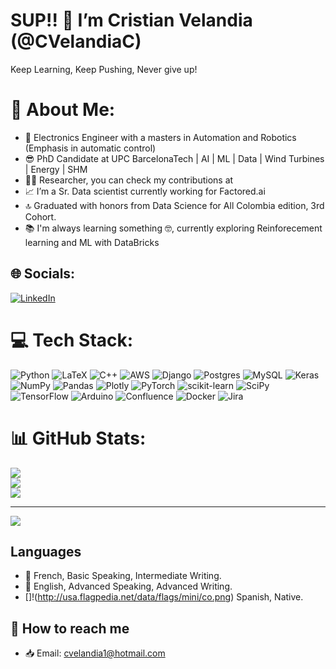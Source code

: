 # SUP!! 👋 I’m Cristian Velandia (@CVelandiaC)

Keep Learning, Keep Pushing, Never give up! 

# 💫 About Me:
 - 🤖 Electronics Engineer with a masters in Automation and Robotics (Emphasis in automatic control)<br>
 - 😎 PhD Candidate at UPC BarcelonaTech | AI | ML | Data | Wind Turbines | Energy | SHM<br>
 - 👨‍🔬 Researcher, you can check my contributions at <br>
 - 📈 I’m a Sr. Data scientist currently working for Factored.ai <br>
 - 🔝 Graduated with honors from Data Science for All Colombia edition, 3rd Cohort. <br>
 - 📚 I'm always learning something 🤓, currently exploring Reinforecement learning and ML with DataBricks


## 🌐 Socials:
[![LinkedIn](https://img.shields.io/badge/LinkedIn-%230077B5.svg?logo=linkedin&logoColor=white)](https://linkedin.com/in/cvelandiacardenas) 

# 💻 Tech Stack:
![Python](https://img.shields.io/badge/python-3670A0?style=plastic&logo=python&logoColor=ffdd54) ![LaTeX](https://img.shields.io/badge/latex-%23008080.svg?style=plastic&logo=latex&logoColor=white) ![C++](https://img.shields.io/badge/c++-%2300599C.svg?style=plastic&logo=c%2B%2B&logoColor=white) ![AWS](https://img.shields.io/badge/AWS-%23FF9900.svg?style=plastic&logo=amazon-aws&logoColor=white) ![Django](https://img.shields.io/badge/django-%23092E20.svg?style=plastic&logo=django&logoColor=white) ![Postgres](https://img.shields.io/badge/postgres-%23316192.svg?style=plastic&logo=postgresql&logoColor=white) ![MySQL](https://img.shields.io/badge/mysql-%2300f.svg?style=plastic&logo=mysql&logoColor=white) ![Keras](https://img.shields.io/badge/Keras-%23D00000.svg?style=plastic&logo=Keras&logoColor=white) ![NumPy](https://img.shields.io/badge/numpy-%23013243.svg?style=plastic&logo=numpy&logoColor=white) ![Pandas](https://img.shields.io/badge/pandas-%23150458.svg?style=plastic&logo=pandas&logoColor=white) ![Plotly](https://img.shields.io/badge/Plotly-%233F4F75.svg?style=plastic&logo=plotly&logoColor=white) ![PyTorch](https://img.shields.io/badge/PyTorch-%23EE4C2C.svg?style=plastic&logo=PyTorch&logoColor=white) ![scikit-learn](https://img.shields.io/badge/scikit--learn-%23F7931E.svg?style=plastic&logo=scikit-learn&logoColor=white) ![SciPy](https://img.shields.io/badge/SciPy-%230C55A5.svg?style=plastic&logo=scipy&logoColor=%white) ![TensorFlow](https://img.shields.io/badge/TensorFlow-%23FF6F00.svg?style=plastic&logo=TensorFlow&logoColor=white) ![Arduino](https://img.shields.io/badge/-Arduino-00979D?style=plastic&logo=Arduino&logoColor=white) ![Confluence](https://img.shields.io/badge/confluence-%23172BF4.svg?style=plastic&logo=confluence&logoColor=white) ![Docker](https://img.shields.io/badge/docker-%230db7ed.svg?style=plastic&logo=docker&logoColor=white) ![Jira](https://img.shields.io/badge/jira-%230A0FFF.svg?style=plastic&logo=jira&logoColor=white)

# 📊 GitHub Stats:
![](https://github-readme-stats.vercel.app/api?username=CVelandiaC&theme=gotham&hide_border=false&include_all_commits=true&count_private=true)<br/>
![](https://github-readme-streak-stats.herokuapp.com/?user=CVelandiaC&theme=gotham&hide_border=false)<br/>
![](https://github-readme-stats.vercel.app/api/top-langs/?username=CVelandiaC&theme=gotham&hide_border=false&include_all_commits=true&count_private=true&layout=compact)

---
[![](https://visitcount.itsvg.in/api?id=CVelandiaC&icon=3&color=8)](https://visitcount.itsvg.in)


## Languages
- 🥖 French, Basic Speaking, Intermediate Writing. 
- 🗽 English, Advanced Speaking, Advanced Writing.
- []!(http://usa.flagpedia.net/data/flags/mini/co.png) Spanish, Native.


## 📨 How to reach me
- 📥 Email: cvelandia1@hotmail.com
